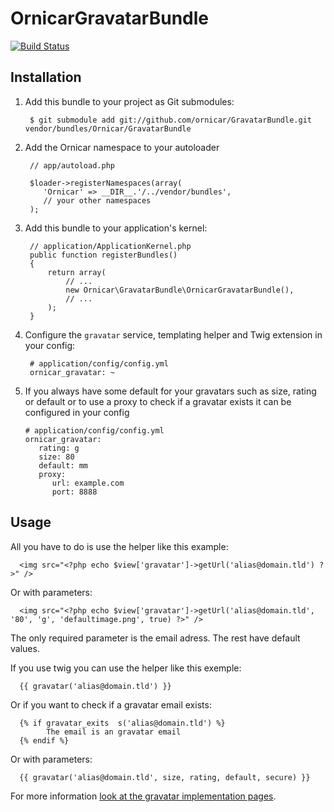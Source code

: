 OrnicarGravatarBundle
=====================

[![Build Status](https://secure.travis-ci.org/ornicar/GravatarBundle.png)](http://travis-ci.org/ornicar/GravatarBundle)

Installation
------------

  1. Add this bundle to your project as Git submodules:

          $ git submodule add git://github.com/ornicar/GravatarBundle.git vendor/bundles/Ornicar/GravatarBundle

  2. Add the Ornicar namespace to your autoloader

          // app/autoload.php

          $loader->registerNamespaces(array(
             'Ornicar' => __DIR__.'/../vendor/bundles',
             // your other namespaces
          );

  3. Add this bundle to your application's kernel:

          // application/ApplicationKernel.php
          public function registerBundles()
          {
              return array(
                  // ...
                  new Ornicar\GravatarBundle\OrnicarGravatarBundle(),
                  // ...
              );
          }

  4. Configure the `gravatar` service, templating helper and Twig extension in your config:

          # application/config/config.yml
          ornicar_gravatar: ~

  5. If you always have some default for your gravatars such as size, rating or default or to use a proxy to check if a gravatar exists it can be configured in your config

         # application/config/config.yml
         ornicar_gravatar:
            rating: g
            size: 80
            default: mm
            proxy:
               url: example.com
               port: 8888
Usage
-----

All you have to do is use the helper like this example:

      <img src="<?php echo $view['gravatar']->getUrl('alias@domain.tld') ?>" />

Or with parameters:

      <img src="<?php echo $view['gravatar']->getUrl('alias@domain.tld', '80', 'g', 'defaultimage.png', true) ?>" />

The only required parameter is the email adress. The rest have default values.

If you use twig you can use the helper like this exemple:

      {{ gravatar('alias@domain.tld') }}

Or if you want to check if a gravatar email exists:

      {% if gravatar_exits  s('alias@domain.tld') %}
            The email is an gravatar email
      {% endif %}

Or with parameters:

      {{ gravatar('alias@domain.tld', size, rating, default, secure) }}
        
For more information [look at the gravatar implementation pages][gravatar].

[gravatar]: http://en.gravatar.com/site/implement/
